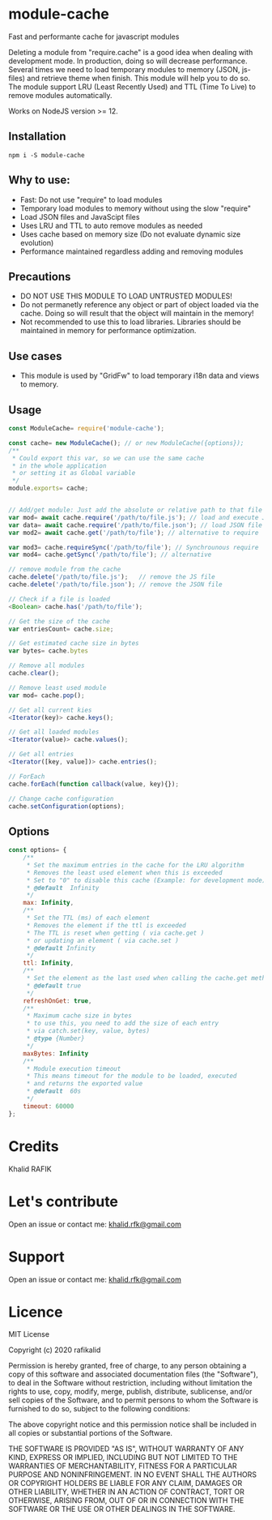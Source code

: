 # module-cache

Fast and performante cache for javascript modules

Deleting a module from "require.cache" is a good idea when dealing with development mode. In production, doing so will decrease performance. 
Several times we need to load temporary modules to memory (JSON, js-files) and retrieve theme when finish.
This module will help you to do so. 
The module support LRU (Least Recently Used) and TTL (Time To Live) to remove modules automatically.

Works on NodeJS version >= 12.

## Installation
```
npm i -S module-cache
```

## Why to use:

- Fast: Do not use "require" to load modules
- Temporary load modules to memory without using the slow "require"
- Load JSON files and JavaScipt files
- Uses LRU and TTL to auto remove modules as needed
- Uses cache based on memory size (Do not evaluate dynamic size evolution)
- Performance maintained regardless adding and removing modules

## Precautions
- DO NOT USE THIS MODULE TO LOAD UNTRUSTED MODULES!
- Do not permanetly reference any object or part of object loaded via the cache. Doing so will result that the object will maintain in the memory!
- Not recommended to use this to load libraries. Libraries should be maintained in memory for performance optimization.

## Use cases
- This module is used by "GridFw" to load temporary i18n data and views to memory.

## Usage
```javascript
const ModuleCache= require('module-cache');

const cache= new ModuleCache(); // or new ModuleCache({options});
/**
 * Could export this var, so we can use the same cache 
 * in the whole application
 * or setting it as Global variable
 */
module.exports= cache;


// Add/get module: Just add the absolute or relative path to that file
var mod= await cache.require('/path/to/file.js'); // load and execute JS file
var data= await cache.require('/path/to/file.json'); // load JSON file
var mod2= await cache.get('/path/to/file'); // alternative to require

var mod3= cache.requireSync('/path/to/file'); // Synchrounous require
var mod4= cache.getSync('/path/to/file'); // alternative

// remove module from the cache
cache.delete('/path/to/file.js');	// remove the JS file
cache.delete('/path/to/file.json');	// remove the JSON file

// Check if a file is loaded
<Boolean> cache.has('/path/to/file');

// Get the size of the cache
var entriesCount= cache.size;

// Get estimated cache size in bytes
var bytes= cache.bytes

// Remove all modules
cache.clear();

// Remove least used module
var mod= cache.pop();

// Get all current kies
<Iterator(key)> cache.keys();

// Get all loaded modules
<Iterator(value)> cache.values();

// Get all entries
<Iterator([key, value])> cache.entries();

// ForEach
cache.forEach(function callback(value, key){});

// Change cache configuration
cache.setConfiguration(options);
```

## Options
```javascript
const options= {
	/**
	 * Set the maximum entries in the cache for the LRU algorithm
	 * Removes the least used element when this is exceeded
	 * Set to "0" to disable this cache (Example: for development mode)
	 * @default  Infinity
	 */
	max: Infinity,
	/**
	 * Set the TTL (ms) of each element
	 * Removes the element if the ttl is exceeded
	 * The TTL is reset when getting ( via cache.get )
	 * or updating an element ( via cache.set )
	 * @default Infinity
	 */
	ttl: Infinity,
	/**
	 * Set the element as the last used when calling the cache.get method
	 * @default true
	 */
	refreshOnGet: true,
	/**
	 * Maximum cache size in bytes
	 * to use this, you need to add the size of each entry
	 * via catch.set(key, value, bytes)
	 * @type {Number}
	 */
	maxBytes: Infinity
	/**
	 * Module execution timeout
	 * This means timeout for the module to be loaded, executed
	 * and returns the exported value
	 * @default  60s
	 */
	timeout: 60000
};
```


# Credits

Khalid RAFIK

# Let's contribute
Open an issue or contact me: khalid.rfk@gmail.com

# Support
Open an issue or contact me: khalid.rfk@gmail.com

# Licence

MIT License

Copyright (c) 2020 rafikalid

Permission is hereby granted, free of charge, to any person obtaining a copy
of this software and associated documentation files (the "Software"), to deal
in the Software without restriction, including without limitation the rights
to use, copy, modify, merge, publish, distribute, sublicense, and/or sell
copies of the Software, and to permit persons to whom the Software is
furnished to do so, subject to the following conditions:

The above copyright notice and this permission notice shall be included in all
copies or substantial portions of the Software.

THE SOFTWARE IS PROVIDED "AS IS", WITHOUT WARRANTY OF ANY KIND, EXPRESS OR
IMPLIED, INCLUDING BUT NOT LIMITED TO THE WARRANTIES OF MERCHANTABILITY,
FITNESS FOR A PARTICULAR PURPOSE AND NONINFRINGEMENT. IN NO EVENT SHALL THE
AUTHORS OR COPYRIGHT HOLDERS BE LIABLE FOR ANY CLAIM, DAMAGES OR OTHER
LIABILITY, WHETHER IN AN ACTION OF CONTRACT, TORT OR OTHERWISE, ARISING FROM,
OUT OF OR IN CONNECTION WITH THE SOFTWARE OR THE USE OR OTHER DEALINGS IN THE
SOFTWARE.
